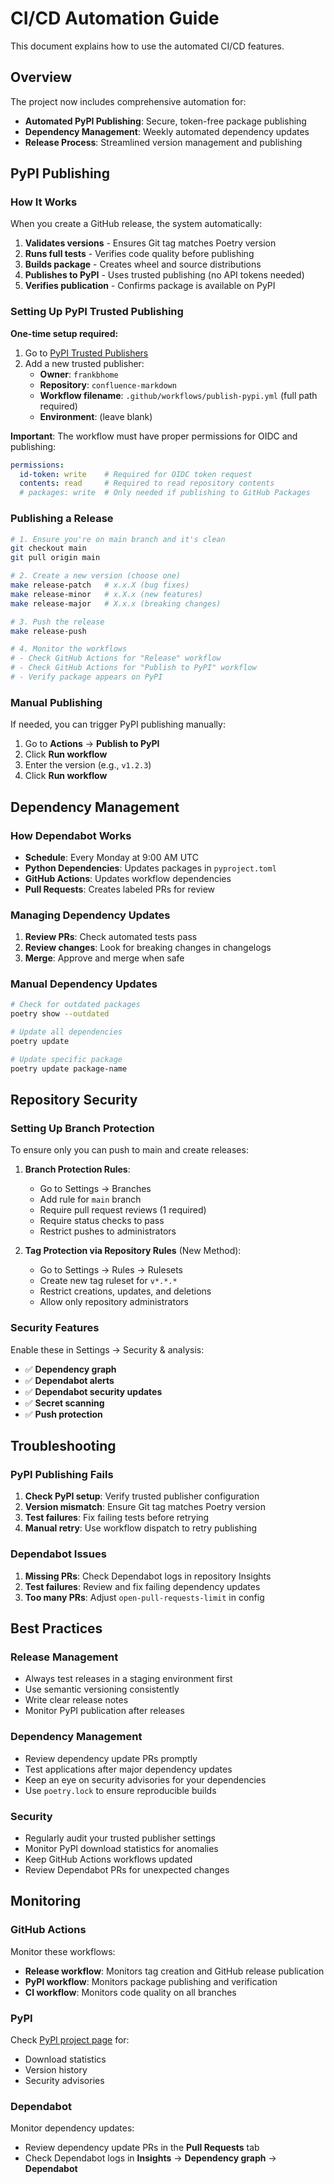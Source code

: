 # CI/CD Automation Guide

This document explains how to use the automated CI/CD features.

## Overview

The project now includes comprehensive automation for:

- **Automated PyPI Publishing**: Secure, token-free package publishing
- **Dependency Management**: Weekly automated dependency updates
- **Release Process**: Streamlined version management and publishing

## PyPI Publishing

### How It Works

When you create a GitHub release, the system automatically:

1. **Validates versions** - Ensures Git tag matches Poetry version
2. **Runs full tests** - Verifies code quality before publishing
3. **Builds package** - Creates wheel and source distributions
4. **Publishes to PyPI** - Uses trusted publishing (no API tokens needed)
5. **Verifies publication** - Confirms package is available on PyPI

### Setting Up PyPI Trusted Publishing

**One-time setup required:**

1. Go to [PyPI Trusted Publishers](https://pypi.org/manage/account/publishing/)
2. Add a new trusted publisher:
   - **Owner**: `frankbhome`
   - **Repository**: `confluence-markdown`
   - **Workflow filename**: `.github/workflows/publish-pypi.yml` (full path required)
   - **Environment**: (leave blank)

**Important**: The workflow must have proper permissions for OIDC and publishing:

```yaml
permissions:
  id-token: write    # Required for OIDC token request
  contents: read     # Required to read repository contents
  # packages: write  # Only needed if publishing to GitHub Packages
```

### Publishing a Release

```bash
# 1. Ensure you're on main branch and it's clean
git checkout main
git pull origin main

# 2. Create a new version (choose one)
make release-patch   # x.x.X (bug fixes)
make release-minor   # x.X.x (new features)
make release-major   # X.x.x (breaking changes)

# 3. Push the release
make release-push

# 4. Monitor the workflows
# - Check GitHub Actions for "Release" workflow
# - Check GitHub Actions for "Publish to PyPI" workflow
# - Verify package appears on PyPI
```

### Manual Publishing

If needed, you can trigger PyPI publishing manually:

1. Go to **Actions** → **Publish to PyPI**
2. Click **Run workflow**
3. Enter the version (e.g., `v1.2.3`)
4. Click **Run workflow**

## Dependency Management

### How Dependabot Works

- **Schedule**: Every Monday at 9:00 AM UTC
- **Python Dependencies**: Updates packages in `pyproject.toml`
- **GitHub Actions**: Updates workflow dependencies
- **Pull Requests**: Creates labeled PRs for review

### Managing Dependency Updates

1. **Review PRs**: Check automated tests pass
2. **Review changes**: Look for breaking changes in changelogs
3. **Merge**: Approve and merge when safe

### Manual Dependency Updates

```bash
# Check for outdated packages
poetry show --outdated

# Update all dependencies
poetry update

# Update specific package
poetry update package-name
```

## Repository Security

### Setting Up Branch Protection

To ensure only you can push to main and create releases:

1. **Branch Protection Rules**:
   - Go to Settings → Branches
   - Add rule for `main` branch
   - Require pull request reviews (1 required)
   - Require status checks to pass
   - Restrict pushes to administrators

2. **Tag Protection via Repository Rules** (New Method):
   - Go to Settings → Rules → Rulesets
   - Create new tag ruleset for `v*.*.*`
   - Restrict creations, updates, and deletions
   - Allow only repository administrators

### Security Features

Enable these in Settings → Security & analysis:

- ✅ **Dependency graph**
- ✅ **Dependabot alerts**
- ✅ **Dependabot security updates**
- ✅ **Secret scanning**
- ✅ **Push protection**

## Troubleshooting

### PyPI Publishing Fails

1. **Check PyPI setup**: Verify trusted publisher configuration
2. **Version mismatch**: Ensure Git tag matches Poetry version
3. **Test failures**: Fix failing tests before retrying
4. **Manual retry**: Use workflow dispatch to retry publishing

### Dependabot Issues

1. **Missing PRs**: Check Dependabot logs in repository Insights
2. **Test failures**: Review and fix failing dependency updates
3. **Too many PRs**: Adjust `open-pull-requests-limit` in config

## Best Practices

### Release Management

- Always test releases in a staging environment first
- Use semantic versioning consistently
- Write clear release notes
- Monitor PyPI publication after releases

### Dependency Management

- Review dependency update PRs promptly
- Test applications after major dependency updates
- Keep an eye on security advisories for your dependencies
- Use `poetry.lock` to ensure reproducible builds

### Security

- Regularly audit your trusted publisher settings
- Monitor PyPI download statistics for anomalies
- Keep GitHub Actions workflows updated
- Review Dependabot PRs for unexpected changes

## Monitoring

### GitHub Actions

Monitor these workflows:

- **Release workflow**: Monitors tag creation and GitHub release publication
- **PyPI workflow**: Monitors package publishing and verification
- **CI workflow**: Monitors code quality on all branches

### PyPI

Check [PyPI project page](https://pypi.org/project/confluence-markdown/) for:

- Download statistics
- Version history
- Security advisories

### Dependabot

Monitor dependency updates:

- Review dependency update PRs in the **Pull Requests** tab
- Check Dependabot logs in **Insights** → **Dependency graph** → **Dependabot**
